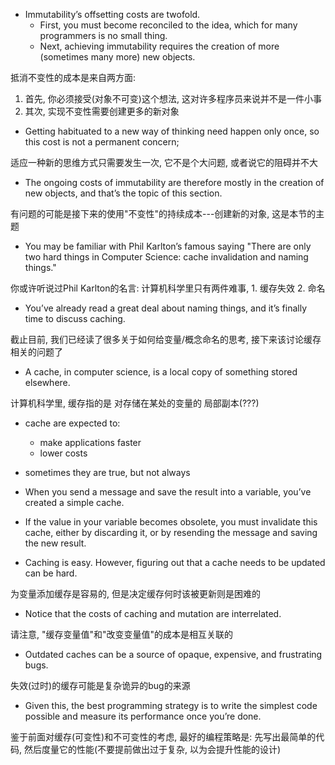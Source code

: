 + Immutability’s offsetting costs are twofold.
    + First, you must become reconciled to the idea, which for many programmers is no small thing.
    + Next, achieving immutability requires the creation of more (sometimes many more) new objects.

抵消不变性的成本是来自两方面:

1. 首先, 你必须接受(对象不可变)这个想法, 这对许多程序员来说并不是一件小事
2. 其次, 实现不变性需要创建更多的新对象

+ Getting habituated to a new way of thinking need happen only once, so this cost is not a permanent concern;

适应一种新的思维方式只需要发生一次, 它不是个大问题, 或者说它的阻碍并不大

+ The ongoing costs of immutability are therefore mostly in the creation of new objects, and that’s the topic of this section.

有问题的可能是接下来的使用"不变性"的持续成本---创建新的对象, 这是本节的主题

+ You may be familiar with Phil Karlton’s famous saying "There are only two hard things in Computer Science: cache invalidation and naming things."

你或许听说过Phil Karlton的名言: 计算机科学里只有两件难事, 1. 缓存失效 2. 命名

+ You’ve already read a great deal about naming things, and it’s finally time to discuss caching.

截止目前, 我们已经读了很多关于如何给变量/概念命名的思考, 接下来该讨论缓存相关的问题了

+ A cache, in computer science, is a local copy of something stored elsewhere.

计算机科学里, 缓存指的是 对存储在某处的变量的 局部副本(???)

+ cache are expected to:
    + make applications faster
    + lower costs

+ sometimes they are true, but not always

+ When you send a message and save the result into a variable, you’ve created a simple cache.
+ If the value in your variable becomes obsolete, you must invalidate this cache, either by discarding it, or by resending the message and saving the new result.

+ Caching is easy. However, figuring out that a cache needs to be updated can be hard.

为变量添加缓存是容易的, 但是决定缓存何时该被更新则是困难的

+ Notice that the costs of caching and mutation are interrelated.

请注意, "缓存变量值"和"改变变量值"的成本是相互关联的

+ Outdated caches can be a source of opaque, expensive, and frustrating bugs.

失效(过时)的缓存可能是复杂诡异的bug的来源

+ Given this, the best programming strategy is to write the simplest code possible and measure its performance once you’re done.

鉴于前面对缓存(可变性)和不可变性的考虑, 最好的编程策略是: 先写出最简单的代码, 然后度量它的性能(不要提前做出过于复杂, 以为会提升性能的设计)





